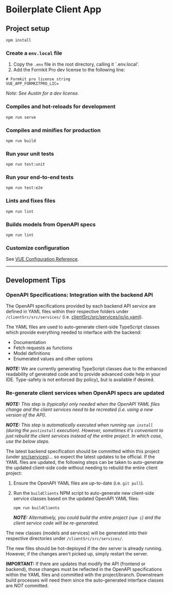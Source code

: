 # Boilerplate Client App

## Project setup
```
npm install
```

### Create a `env.local` file
1. Copy the `.env` file in the root directory, calling it `.env.local'.
2. Add the Formkit Pro dev license to the following line:
```
# Formkit pro license string
VUE_APP_FORMKITPRO_LIC=
```
*Note: See Austin for a dev license.*

### Compiles and hot-reloads for development
```
npm run serve
```

### Compiles and minifies for production
```
npm run build
```

### Run your unit tests
```
npm run test:unit
```

### Run your end-to-end tests
```
npm run test:e2e
```

### Lints and fixes files
```
npm run lint
```

### Builds models from OpenAPI specs
```
npm run lint
```

### Customize configuration
See [VUE Configuration Reference](https://cli.vuejs.org/config/).

----
## Development Tips

### OpenAPI Specifications: Integration with the backend API
The OpenAPI specifications provided by each backend API service are defined in YAML files within their respective folders under `/clientSrc/src/services/` (i.e. [clientSrc/src/services/io/io.yaml](src/services/io/io.yaml)).

The YAML files are used to auto-generate client-side TypeScript classes which provide everything needed to interface with the backend:
* Documentation
* Fetch requests as functions
* Model definitions
* Enumerated values and other options

_**NOTE:**_
We are currently generating TypeScript classes due to the enhanced readability of generated code and to provide advanced code help in your IDE.
Type-safety is not enforced (by policy), but is available if desired.


### Re-generate client services when OpenAPI specs are updated

_**NOTE:**_
*This step is (typically) only needed when the OpenAPI YAML files change and the client services need to be recreated (i.e. using a new version of the API).*

_**NOTE:**_
*This step is automatically executed when running `npm install` (during the `postinstall` execution). However, sometimes it's convenient to just rebuild the client services instead of the entire project. In which case, use the below steps.*

The latest backend specification should be committed within this project (under [src/services](src/services/))... so expect the latest updates to be official.
If the YAML files are updated, the following steps can be taken to auto-generate the updated client-side code without needing to rebuild the entire client project:

1. Ensure the OpenAPI YAML files are up-to-date (i.e. `git pull`).

2. Run the `buildClients` NPM script to auto-generate new client-side service classes based on the updated OpenAPI YAML files:

   `npm run buildClients`

   _**NOTE:**_
   *Alternatively, you could build the entire project (`npm i`) and the client service code will be re-generated.*


The new classes (models and services) will be generated into their respective directories under `/clientSrc/src/services/`.

The new files should be hot-deployed if the dev server is already running. However, if the changes aren't picked up, simply restart the server.


**IMPORTANT:** If there are updates that modify the API (frontend or backend), those changes must be reflected in the OpenAPI specifications within the YAML files and committed with the project/branch. Downstream build processes will need them since the
auto-generated interface classes are _NOT_ committed.
